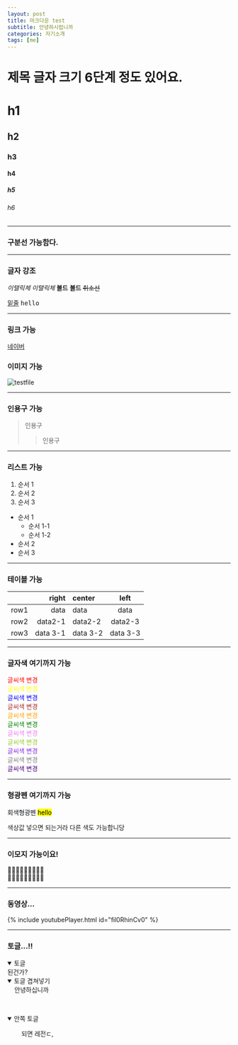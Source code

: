 ```yaml
---
layout: post
title: 마크다운 test
subtitle: 안녕하시렵니까
categories: 자기소개
tags: [me]
---
```


# 제목 글자 크기 6단계 정도 있어요.

# h1

## h2

### h3

#### h4

##### h5

###### h6

---

### 구분선 가능함다.

---

### 글자 강조

_이탤릭체_
_이탤릭체_
**볼드**
**볼드**
~~취소선~~

<U>밑줄</U>
<kbd>hello</kbd>

---

### 링크 가능

[네이버](https://www.naver.com)

### 이미지 가능

![testfile](https://kernel360.github.io/blog/assets/images/banners/kernel-title-1.png)

---

### 인용구 가능

> 인용구
>
> > 인용구

---

### 리스트 가능

1. 순서 1
2. 순서 2
3. 순서 3

- 순서 1
  - 순서 1-1
  - 순서 1-2
- 순서 2
- 순서 3

---

### 테이블 가능

|      |    right | center   |   left   |
| ---- | -------: | :------- | :------: |
| row1 |     data | data     |   data   |
| row2 |  data2-1 | data2-2  | data2-3  |
| row3 | data 3-1 | data 3-2 | data 3-3 |

---

### 글자색 여기까지 가능

<span style="color:red"> 글씨색 변경 </span><br>
<span style="color:yellow"> 글씨색 변경 </span><br>
<span style="color:blue"> 글씨색 변경 </span><br>
<span style="color:brown"> 글씨색 변경 </span><br>
<span style="color:orange"> 글씨색 변경 </span><br>
<span style="color:green"> 글씨색 변경 </span><br>
<span style="color:violet"> 글씨색 변경 </span><br>
<span style="color:yellowgreen"> 글씨색 변경 </span><br>
<span style="color:blueviolet"> 글씨색 변경 </span><br>
<span style="color:gray"> 글씨색 변경 </span><br>
<span style="color:indigo"> 글씨색 변경 </span><br>

---

### 형광펜 여기까지 가능

<span style="background-color: #f6f8fa">회색형광펜</span>
<mark>hello</mark>

색상값 넣으면 되는거라 다른 색도 가능합니당

---

### 이모지 가능이요!

🍏🍎🍐🍊🍋🍌🍉🍇🍓<br>
🍏🍎🍐🍊🍋🍌🍉🍇🍓

---

### 동영상...

{% include youtubePlayer.html id="fil0RhinCv0" %}

<!-- <iframe width="522" height="250" src="https://www.youtube.com/embed/fil0RhinCv0" frameborder="0" allow="accelerometer; autoplay; encrypted-media; gyroscope; picture-in-picture" allowfullscreen></iframe> -->

---

### 토글...!!

<details open="">
<summary>토글</summary>
된건가?
</details>

<details open="">
<summary>토글 겹쳐넣기</summary>
&nbsp;&nbsp;&nbsp;&nbsp;안녕하십니까

&nbsp;&nbsp;&nbsp;&nbsp;<details open="">

<summary>안쪽 토글</summary>
&nbsp;&nbsp;&nbsp;&nbsp;&nbsp;&nbsp;&nbsp;&nbsp;되면 레전ㄷ,
</details>

</details>
